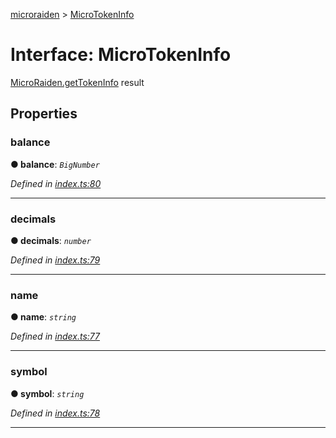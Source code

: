 [microraiden](../README.md) > [MicroTokenInfo](../interfaces/microtokeninfo.md)



# Interface: MicroTokenInfo


[MicroRaiden.getTokenInfo](../classes/microraiden.md#gettokeninfo) result


## Properties
<a id="balance"></a>

###  balance

**●  balance**:  *`BigNumber`* 

*Defined in [index.ts:80](https://github.com/raiden-network/microraiden/blob/767bd8f/microraiden/microraiden/webui/microraiden/src/index.ts#L80)*





___

<a id="decimals"></a>

###  decimals

**●  decimals**:  *`number`* 

*Defined in [index.ts:79](https://github.com/raiden-network/microraiden/blob/767bd8f/microraiden/microraiden/webui/microraiden/src/index.ts#L79)*





___

<a id="name"></a>

###  name

**●  name**:  *`string`* 

*Defined in [index.ts:77](https://github.com/raiden-network/microraiden/blob/767bd8f/microraiden/microraiden/webui/microraiden/src/index.ts#L77)*





___

<a id="symbol"></a>

###  symbol

**●  symbol**:  *`string`* 

*Defined in [index.ts:78](https://github.com/raiden-network/microraiden/blob/767bd8f/microraiden/microraiden/webui/microraiden/src/index.ts#L78)*





___


